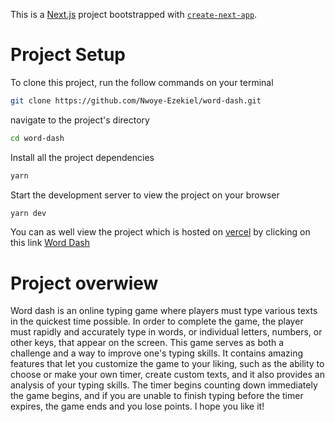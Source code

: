 This is a [Next.js](https://nextjs.org/) project bootstrapped with [`create-next-app`](https://github.com/vercel/next.js/tree/canary/packages/create-next-app).

# Project Setup

To clone this project, run the follow commands on your terminal

```sh
git clone https://github.com/Nwoye-Ezekiel/word-dash.git
```

navigate to the project's directory

```sh
cd word-dash
```

Install all the project dependencies

```sh
yarn
```

Start the development server to view the project on your browser

```sh
yarn dev
```

You can as well view the project which is hosted on [vercel](https://vercel.com/) by clicking on this link
[Word Dash](https://word-dash.vercel.app/)

# Project overwiew

Word dash is an online typing game where players must type various texts
in the quickest time possible. In order to complete the game, the player
must rapidly and accurately type in words, or individual letters,
numbers, or other keys, that appear on the screen. This game serves as
both a challenge and a way to improve one's typing skills. It
contains amazing features that let you customize the game to your
liking, such as the ability to choose or make your own timer, create
custom texts, and it also provides an analysis of your typing skills. The
timer begins counting down immediately the game begins, and if you are
unable to finish typing before the timer expires, the game ends and you
lose points. I hope you like it!
